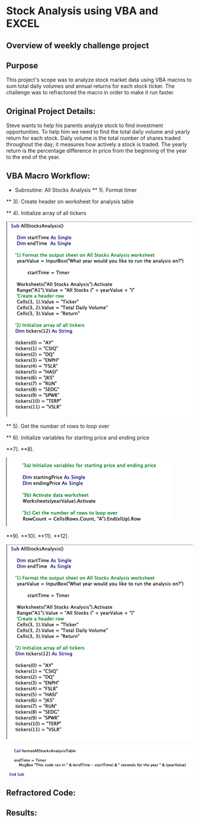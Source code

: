 # Stock Analysis using VBA and EXCEL

## Overview of weekly challenge project

## Purpose

This project's scope was to analyze stock market data using VBA macros to sum total daily volumes and annual returns for each stock ticker. The challenge was to refractored the macro in order to make it run faster. 


## Original Project Details:

Steve wants to help his parents analyze stock to find investment opportunities. To help him we need to find the total daily volume and yearly return for each stock. Daily volume is the total number of shares traded throughout the day; it measures how actively a stock is traded. The yearly return is the percentage difference in price from the beginning of the year to the end of the year. 



## VBA Macro Workflow:
* Subroutine: All Stocks Analysis 
** 1). Format timer

** 3). Create header on worksheet for analysis table

** 4). Initialize array of all tickers


![Original VBA Macro steps 1-4.](https://github.com/ClayMack/Stock-Analysis/blob/master/Resources/Original%20Code%201.png "VBA code.")


** 5). Get the number of rows to loop over

** 6). Initialize variables for starting price and ending price

**7). 
**8). 

![Original VBA code #2.](https://github.com/ClayMack/Stock-Analysis/blob/master/Resources/Original%20Code%202.png "VBA code.")

**9). 
**10). 
**11). 
**12). 


![Original VBA code #3.](https://github.com/ClayMack/Stock-Analysis/blob/master/Resources/Original%20Code%201.png "VBA code.")


![Original VBA code #4.](https://github.com/ClayMack/Stock-Analysis/blob/master/Resources/Original%20Code%204.png "VBA code.")


## Refractored Code:

## Results: 










